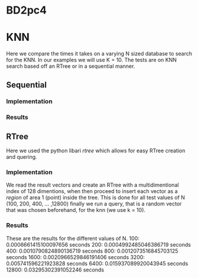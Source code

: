 # BD2pc4


# KNN
Here we compare the times it takes on a varying N sized database to search for the KNN. In our
examples we will use K = 10. The tests are on KNN search based off an RTree or in a sequential
manner.

## Sequential
### Implementation
### Results

## RTree
Here we used the python libari *rtree* which allows for easy RTree creation and quering.

### Implementation
We read the result vectors and create an RTree with a multidimentional index of 128 dimentions, when
then proceed to insert each vector as a *region* of area 1 (point) inside the tree. This is done for
all test values of N (100, 200, 400, ... ,12800) finally we run a query, that is a random vector
that was chosen beforehand, for the knn (we use k = 10).

### Results
These are the results for the different values of N.
100: 0.0006661415100097656 seconds
200: 0.0004992485046386719 seconds
400: 0.0010790824890136719 seconds
800: 0.0012073516845703125 seconds
1600: 0.0020966529846191406 seconds
3200: 0.005741596221923828 seconds
6400: 0.015937089920043945 seconds
12800: 0.03295302391052246 seconds
